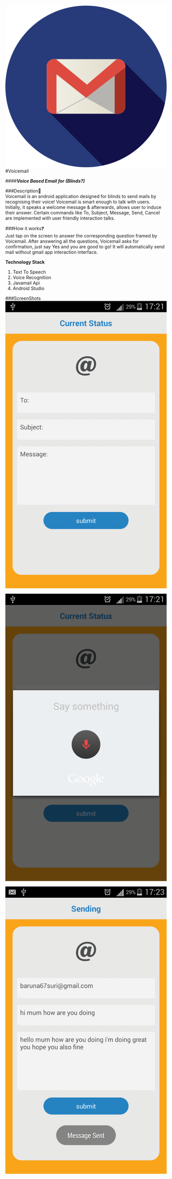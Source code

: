 ![Voicemail Logo](\app\src\main\res\drawable\mail.png)  
#Voicemail  
  
####__*Voice Based Email for (Blinds?)*__

###Description:ledger:    
Voicemail is an android application designed for blinds to send mails by recognising their voice! Voicemail is smart enough to talk with users. Initially, it speaks a welcome message & afterwards, allows user to induce their answer. Certain commands like To, Subject, Message, Send, Cancel are implemented with user friendly interaction talks.  
  
###How it works:question:  
Just tap on the screen to answer the corresponding question framed by Voicemail. After answering all the questions, Voicemail asks for confirmation, just say Yes and you are good to go! It will automatically send mail without gmail app interaction interface.  
  
  
**Technology Stack**
  
1. Text To Speech
2. Voice Recognition
3. Javamail Api
4. Android Studio
  
###ScreenShots  
![Screenshot1](/screenshots/screenshot1.png)  
  
  
![Screenshot3](/screenshots/screenshot3.png)  
  
  
![Screenshot2](/screenshots/screenshot2.png)  
  
  
  
  




